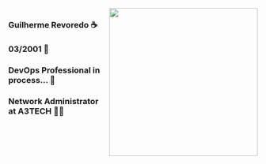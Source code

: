 <img src="https://media.giphy.com/media/v1.Y2lkPTc5MGI3NjExZ3dwMGVuMjY1MDN1dTlmM2pudnltcDNnMzlwbnN4ZWVzdWQ4NWR6MSZlcD12MV9pbnRlcm5hbF9naWZfYnlfaWQmY3Q9cw/MAcqfBGahLB7WYGeBZ/giphy.gif" height="300" align="right">


### Guilherme Revoredo :coffee:
### 03/2001 :tada:
### DevOps Professional in process... :brain:
### Network Administrator at A3TECH :man_technologist:

<div>
  
</div>


<!--
**grmo-dv/grmo-dv** is a ✨ _special_ ✨ repository because its `README.md` (this file) appears on your GitHub profile.

Here are some ideas to get you started:

- 🔭 I’m currently working on ...
- 🌱 I’m currently learning ...
- 👯 I’m looking to collaborate on ...
- 🤔 I’m looking for help with ...
- 💬 Ask me about ...
- 📫 How to reach me: ...
- 😄 Pronouns: ...
- ⚡ Fun fact: ...
-->
